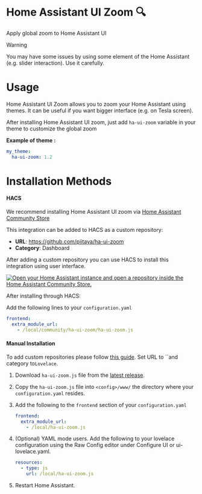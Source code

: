 # Home Assistant UI Zoom 🔍

Apply global zoom to Home Assistant UI

> [!WARNING]  
> You may have some issues by using some element of the Home Assistant (e.g. slider interaction). Use it carefully.

# Usage

Home Assistant UI Zoom allows you to zoom your Home Assistant using themes. It can be useful if you want bigger interface (e.g. on Tesla screen).

After installing Home Assistant UI zoom, just add `ha-ui-zoom` variable in your theme to customize the global zoom

**Example of theme :**

```yaml
my_theme:
  ha-ui-zoom: 1.2
```

# Installation Methods

#### HACS

We recommend installing Home Assistant UI zoom via [Home Assistant Community Store](https://hacs.xyz)

This integration can be added to HACS as a custom repository:
- **URL**: https://github.com/piitaya/ha-ui-zoom
- **Category**: Dashboard

After adding a custom repository you can use HACS to install this integration using user interface.

[![Open your Home Assistant instance and open a repository inside the Home Assistant Community Store.](https://my.home-assistant.io/badges/hacs_repository.svg)](https://my.home-assistant.io/redirect/hacs_repository/?owner=piitaya&repository=ha-ui-zoom&category=frontend)

After installing through HACS:

Add the following lines to your `configuration.yaml`

   ```yaml
   frontend:
     extra_module_url:
       - /local/community/ha-ui-zoom/ha-ui-zoom.js
   ```

#### Manual Installation

To add custom repositories please follow [this guide](https://hacs.xyz/docs/faq/custom_repositories/). Set URL to ``and category to`Lovelace`.

1. Download `ha-ui-zoom.js` file from the [latest release](/releases/latest).
2. Copy the `ha-ui-zoom.js` file into `<config>/www/` the directory where your `configuration.yaml` resides.

3. Add the following to the `frontend` section of your `configuration.yaml`

   ```yaml
   frontend:
     extra_module_url:
       - /local/ha-ui-zoom.js
   ```

4. (Optional) YAML mode users. Add the following to your lovelace configuration using the Raw Config editor under Configure UI or ui-lovelace.yaml.

   ```yaml
   resources:
     - type: js
       url: /local/ha-ui-zoom.js
   ```

5. Restart Home Assistant.

